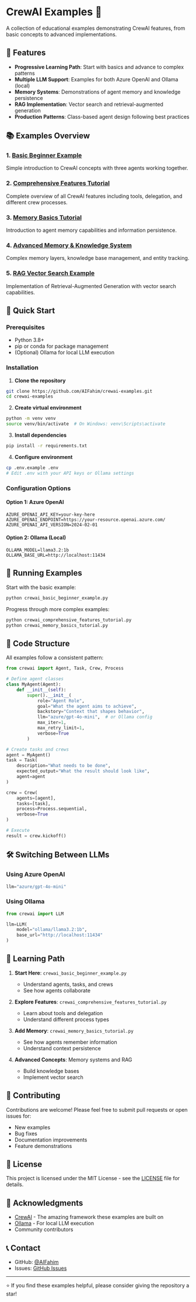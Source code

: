 # CrewAI Examples 🤖

A collection of educational examples demonstrating CrewAI features, from basic concepts to advanced implementations.

## 🌟 Features

- **Progressive Learning Path**: Start with basics and advance to complex patterns
- **Multiple LLM Support**: Examples for both Azure OpenAI and Ollama (local)
- **Memory Systems**: Demonstrations of agent memory and knowledge persistence
- **RAG Implementation**: Vector search and retrieval-augmented generation
- **Production Patterns**: Class-based agent design following best practices

## 📚 Examples Overview

### 1. [Basic Beginner Example](crewai_basic_beginner_example.py)
Simple introduction to CrewAI concepts with three agents working together.

### 2. [Comprehensive Features Tutorial](crewai_comprehensive_features_tutorial.py)
Complete overview of all CrewAI features including tools, delegation, and different crew processes.

### 3. [Memory Basics Tutorial](crewai_memory_basics_tutorial.py)
Introduction to agent memory capabilities and information persistence.

### 4. [Advanced Memory & Knowledge System](crewai_advanced_memory_knowledge_system.py)
Complex memory layers, knowledge base management, and entity tracking.

### 5. [RAG Vector Search Example](crewai_rag_vector_search_example.py)
Implementation of Retrieval-Augmented Generation with vector search capabilities.

## 🚀 Quick Start

### Prerequisites

- Python 3.8+
- pip or conda for package management
- (Optional) Ollama for local LLM execution

### Installation

1. **Clone the repository**
```bash
git clone https://github.com/AIFahim/crewai-examples.git
cd crewai-examples
```

2. **Create virtual environment**
```bash
python -m venv venv
source venv/bin/activate  # On Windows: venv\Scripts\activate
```

3. **Install dependencies**
```bash
pip install -r requirements.txt
```

4. **Configure environment**
```bash
cp .env.example .env
# Edit .env with your API keys or Ollama settings
```

### Configuration Options

#### Option 1: Azure OpenAI
```env
AZURE_OPENAI_API_KEY=your-key-here
AZURE_OPENAI_ENDPOINT=https://your-resource.openai.azure.com/
AZURE_OPENAI_API_VERSION=2024-02-01
```

#### Option 2: Ollama (Local)
```env
OLLAMA_MODEL=llama3.2:1b
OLLAMA_BASE_URL=http://localhost:11434
```

## 🎯 Running Examples

Start with the basic example:
```bash
python crewai_basic_beginner_example.py
```

Progress through more complex examples:
```bash
python crewai_comprehensive_features_tutorial.py
python crewai_memory_basics_tutorial.py
```

## 📝 Code Structure

All examples follow a consistent pattern:

```python
from crewai import Agent, Task, Crew, Process

# Define agent classes
class MyAgent(Agent):
    def __init__(self):
        super().__init__(
            role="Agent Role",
            goal="What the agent aims to achieve",
            backstory="Context that shapes behavior",
            llm="azure/gpt-4o-mini",  # or Ollama config
            max_iter=1,
            max_retry_limit=1,
            verbose=True
        )

# Create tasks and crews
agent = MyAgent()
task = Task(
    description="What needs to be done",
    expected_output="What the result should look like",
    agent=agent
)

crew = Crew(
    agents=[agent],
    tasks=[task],
    process=Process.sequential,
    verbose=True
)

# Execute
result = crew.kickoff()
```

## 🛠️ Switching Between LLMs

### Using Azure OpenAI
```python
llm="azure/gpt-4o-mini"
```

### Using Ollama
```python
from crewai import LLM

llm=LLM(
    model="ollama/llama3.2:1b",
    base_url="http://localhost:11434"
)
```

## 📖 Learning Path

1. **Start Here**: `crewai_basic_beginner_example.py`
   - Understand agents, tasks, and crews
   - See how agents collaborate

2. **Explore Features**: `crewai_comprehensive_features_tutorial.py`
   - Learn about tools and delegation
   - Understand different process types

3. **Add Memory**: `crewai_memory_basics_tutorial.py`
   - See how agents remember information
   - Understand context persistence

4. **Advanced Concepts**: Memory systems and RAG
   - Build knowledge bases
   - Implement vector search

## 🤝 Contributing

Contributions are welcome! Please feel free to submit pull requests or open issues for:
- New examples
- Bug fixes
- Documentation improvements
- Feature demonstrations

## 📄 License

This project is licensed under the MIT License - see the [LICENSE](LICENSE) file for details.

## 🙏 Acknowledgments

- [CrewAI](https://github.com/joaomdmoura/crewAI) - The amazing framework these examples are built on
- [Ollama](https://ollama.ai/) - For local LLM execution
- Community contributors

## 📞 Contact

- GitHub: [@AIFahim](https://github.com/AIFahim)
- Issues: [GitHub Issues](https://github.com/AIFahim/crewai-examples/issues)

---

⭐ If you find these examples helpful, please consider giving the repository a star!